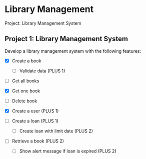 # Library Management

Project: Library Management System

## Project 1: Library Management System

Develop a library management system with the following features:

* [x] Create a book

    * [ ] Validate data (PLUS 1)

* [ ] Get all books

* [x] Get one book

* [ ] Delete book

* [x] Create a user (PLUS 1)

* [ ] Create a loan (PLUS 1)

    * [ ] Create loan with limit date (PLUS 2)

* [ ] Retrieve a book (PLUS 2)
    * [ ] Show alert message if loan is expired (PLUS 2)